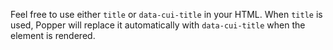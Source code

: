 Feel free to use either `title` or `data-cui-title` in your HTML. When `title` is used, Popper will replace it automatically with `data-cui-title` when the element is rendered.
